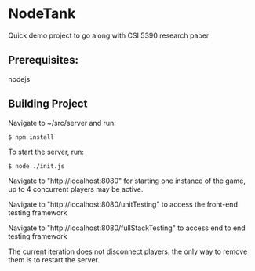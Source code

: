 # NodeTank
Quick demo project to go along with CSI 5390 research paper 

## Prerequisites:
  nodejs
  
## Building Project
  Navigate to ~/src/server and run:
  
    $ npm install
    
  To start the server, run:
  
    $ node ./init.js
    
  Navigate to "http://localhost:8080" for starting one instance of the game, up to 4 concurrent players may be active.
  
   Navigate to "http://localhost:8080/unitTesting" to access the front-end testing framework
   
   Navigate to "http://localhost:8080/fullStackTesting" to access end to end testing framework
  
  
  The current iteration does not disconnect players, the only way to remove them is to restart the server. 
